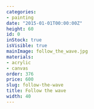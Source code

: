 ```yaml
---
categories:
- painting
date: "2015-01-01T00:00:00Z"
height: 60
id: 0
inStock: true
isVisible: true
mainImage: follow_the_wave.jpg
materials:
- acrylic
- canvas
order: 376
price: 600
slug: follow-the-wave
title: Follow the wave
width: 40
---
```


